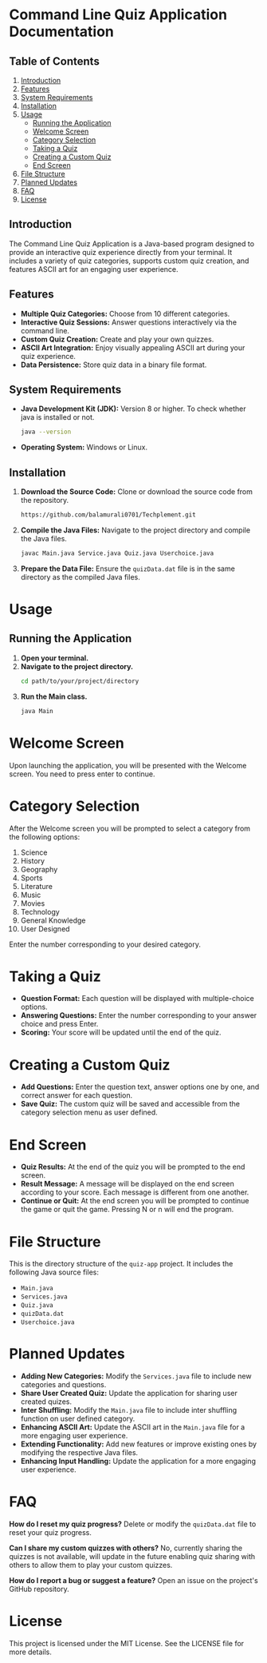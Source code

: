 # Command Line Quiz Application Documentation

## Table of Contents
1. [Introduction](#introduction)
2. [Features](#features)
3. [System Requirements](#system-requirements)
4. [Installation](#installation)
5. [Usage](#usage)
   - [Running the Application](#running-the-application)
   - [Welcome Screen](#welcome-screen)
   - [Category Selection](#category-selection)
   - [Taking a Quiz](#taking-a-quiz)
   - [Creating a Custom Quiz](#creating-a-custom-quiz)
   - [End Screen](#end-screen)
6. [File Structure](#file-structure)
7. [Planned Updates](#planned-updates)
8. [FAQ](#faq)
9. [License](#license)

## Introduction
The Command Line Quiz Application is a Java-based program designed to provide an interactive quiz experience directly from your terminal. It includes a variety of quiz categories, supports custom quiz creation, and features ASCII art for an engaging user experience.

## Features
- **Multiple Quiz Categories:** Choose from 10 different categories.
- **Interactive Quiz Sessions:** Answer questions interactively via the command line.
- **Custom Quiz Creation:** Create and play your own quizzes.
- **ASCII Art Integration:** Enjoy visually appealing ASCII art during your quiz experience.
- **Data Persistence:** Store quiz data in a binary file format.

## System Requirements
- **Java Development Kit (JDK):** Version 8 or higher. To check whether java is installed or not.
  ```sh
  java --version
- **Operating System:** Windows or Linux.

## Installation
1. **Download the Source Code:** Clone or download the source code from the repository.
   ```sh
   https://github.com/balamurali0701/Techplement.git
2. **Compile the Java Files:** Navigate to the project directory and compile the Java files.
   ```sh
   javac Main.java Service.java Quiz.java Userchoice.java
3. **Prepare the Data File:** Ensure the `quizData.dat` file is in the same directory as the compiled Java files.

# Usage

## Running the Application

1. **Open your terminal.**
2. **Navigate to the project directory.**
   ```sh
   cd path/to/your/project/directory
3. **Run the Main class.**
   ```sh
   java Main

# Welcome Screen

Upon launching the application, you will be presented with the Welcome screen. You need to press enter to continue.

# Category Selection

After the Welcome screen you will be prompted to select a category from the following options:

1. Science
2. History
3. Geography
4. Sports
5. Literature
6. Music
7. Movies
8. Technology
9. General Knowledge
10. User Designed

Enter the number corresponding to your desired category.

# Taking a Quiz

- **Question Format:** Each question will be displayed with multiple-choice options.
- **Answering Questions:** Enter the number corresponding to your answer choice and press Enter.
- **Scoring:** Your score will be updated until the end of the quiz.

# Creating a Custom Quiz

- **Add Questions:** Enter the question text, answer options one by one, and correct answer for each question.
- **Save Quiz:** The custom quiz will be saved and accessible from the category selection menu as user defined.

# End Screen

- **Quiz Results:** At the end of the quiz you will be prompted to the end screen.
- **Result Message:** A message will be displayed on the end screen according to your score. Each message is different from one another.
- **Continue or Quit:** At the end screen you will be prompted to continue the game or quit the game. Pressing N or n will end the program.

# File Structure

This is the directory structure of the `quiz-app` project. It includes the following Java source files:
- `Main.java`
- `Services.java`
- `Quiz.java`
- `quizData.dat`
- `Userchoice.java`

# Planned Updates

- **Adding New Categories:** Modify the `Services.java` file to include new categories and questions.
- **Share User Created Quiz:** Update the application for sharing user created quizes.
- **Inter Shuffling:** Modify the `Main.java` file to include inter shuffling function on user defined category.
- **Enhancing ASCII Art:** Update the ASCII art in the `Main.java` file for a more engaging user experience.
- **Extending Functionality:** Add new features or improve existing ones by modifying the respective Java files.
- **Enhancing Input Handling:** Update the application for a more engaging user experience.

# FAQ

**How do I reset my quiz progress?**
Delete or modify the `quizData.dat` file to reset your quiz progress.

**Can I share my custom quizzes with others?**
No, currently sharing the quizzes is not available, will update in the future enabling quiz sharing with others to allow them to play your custom quizzes.

**How do I report a bug or suggest a feature?**
Open an issue on the project's GitHub repository.

# License

This project is licensed under the MIT License. See the LICENSE file for more details.
